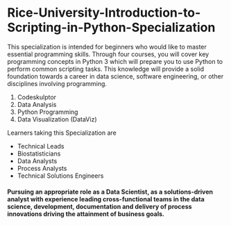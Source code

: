 # Rice-University-Introduction-to-Scripting-in-Python-Specialization
This specialization is intended for beginners who would like to master essential programming skills. Through four courses, you will cover key programming concepts in Python 3 which will prepare you to use Python to perform common scripting tasks. This knowledge will provide a solid foundation towards a career in data science, software engineering, or other disciplines involving programming.

1. Codeskulptor
2. Data Analysis
3. Python Programming
4. Data Visualization (DataViz)

Learners taking this Specialization are
- Technical Leads
- Biostatisticians
- Data Analysts
- Process Analysts
- Technical Solutions Engineers


#### Pursuing an appropriate role as a Data Scientist, as a solutions-driven analyst with experience leading cross-functional teams in the data science, development, documentation and delivery of process innovations driving the attainment of business goals. 
